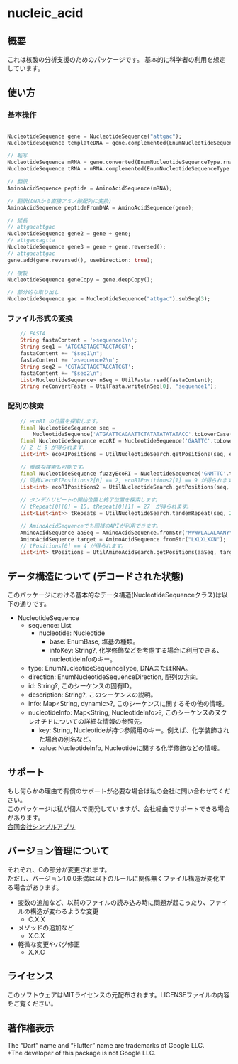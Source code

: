 # nucleic_acid

## 概要
これは核酸の分析支援のためのパッケージです。
基本的に科学者の利用を想定しています。

## 使い方
### 基本操作
```dart

NucleotideSequence gene = NucleotideSequence("attgac");
NucleotideSequence templateDNA = gene.complemented(EnumNucleotideSequenceType.dna);

// 転写
NucleotideSequence mRNA = gene.converted(EnumNucleotideSequenceType.rna);
NucleotideSequence tRNA = mRNA.complemented(EnumNucleotideSequenceType.rna);

// 翻訳
AminoAcidSequence peptide = AminoAcidSequence(mRNA);

// 翻訳(DNAから直接アミノ酸配列に変換)
AminoAcidSequence peptideFromDNA = AminoAcidSequence(gene);

// 延長
// attgacattgac
NucleotideSequence gene2 = gene + gene;
// attgaccagtta
NucleotideSequence gene3 = gene + gene.reversed();
// attgacattgac
gene.add(gene.reversed(), useDirection: true);

// 複製
NucleotideSequence geneCopy = gene.deepCopy();

// 部分的な取り出し
NucleotideSequence gac = NucleotideSequence("attgac").subSeq(3);
```

### ファイル形式の変換
```dart
    // FASTA
    String fastaContent = '>sequence1\n';
    String seq1 = 'ATGCAGTAGCTAGCTACGT';
    fastaContent += "$seq1\n";
    fastaContent += '>sequence2\n';
    String seq2 = 'CGTAGCTAGCTAGCATCGT';
    fastaContent += "$seq2\n";
    List<NucleotideSequence> nSeq = UtilFasta.read(fastaContent);
    String reConvertFasta = UtilFasta.write(nSeq[0], "sequence1");
```


### 配列の検索
```dart
    // ecoRI の位置を探索します。
    final NucleotideSequence seq =
        NucleotideSequence('ATGAATTCAGAATTCTATATATATATACC'.toLowerCase());
    final NucleotideSequence ecoRI = NucleotideSequence('GAATTC'.toLowerCase());
    // 2 と 9 が得られます.
    List<int> ecoRIPositions = UtilNucleotideSearch.getPositions(seq, ecoRI, true);

    // 曖昧な検索も可能です。
    final NucleotideSequence fuzzyEcoRI = NucleotideSequence('GNMTTC'.toLowerCase());
    // 同様にecoRIPositions2[0] == 2, ecoRIPositions2[1] == 9 が得られます。
    List<int> ecoRIPositions2 = UtilNucleotideSearch.getPositions(seq, fuzzyEcoRI, true, fuzzyComp: true);
    
    // タンデムリピートの開始位置と終了位置を探索します。
    // tRepeat[0][0] = 15, tRepeat[0][1] = 27　が得られます。
    List<List<int>> tRepeats = UtilNucleotideSearch.tandemRepeat(seq, 2, 2, true);

    // AminoAcidSequenceでも同様のAPIが利用できます。
    AminoAcidSequence aaSeq = AminoAcidSequence.fromStr("MVWWLALALAANYY");
    AminoAcidSequence target = AminoAcidSequence.fromStr("LXLXLXXN");
    // tPositions[0] == 4 が得られます。
    List<int> tPositions = UtilAminoAcidSearch.getPositions(aaSeq, target, true, fuzzyComp: true);
```

## データ構造について (デコードされた状態)
このパッケージにおける基本的なデータ構造(NucleotideSequenceクラス)は以下の通りです。
- NucleotideSequence
  - sequence: List
    - nucleotide: Nucleotide
      - base: EnumBase, 塩基の種類。
      - infoKey: String?, 化学修飾などを考慮する場合に利用できる、nucleotideInfoのキー。
  - type: EnumNucleotideSequenceType, DNAまたはRNA。
  - direction: EnumNucleotideSequenceDirection, 配列の方向。
  - id: String?, このシーケンスの固有ID。
  - description: String?, このシーケンスの説明。
  - info: Map<String, dynamic>?, このシーケンスに関するその他の情報。
  - nucleotideInfo: Map<String, NucleotideInfo>?, このシーケンスのヌクレオチドについての詳細な情報の参照先。
    - key: String, Nucleotideが持つ参照用のキー。例えば、化学装飾された場合の別名など。
    - value: NucleotideInfo, Nucleotideに関する化学修飾などの情報。

## サポート
もし何らかの理由で有償のサポートが必要な場合は私の会社に問い合わせてください。  
このパッケージは私が個人で開発していますが、会社経由でサポートできる場合があります。  
[合同会社シンプルアプリ](https://simpleappli.com/index.html)

## バージョン管理について
それぞれ、Cの部分が変更されます。  
ただし、バージョン1.0.0未満は以下のルールに関係無くファイル構造が変化する場合があります。  
- 変数の追加など、以前のファイルの読み込み時に問題が起こったり、ファイルの構造が変わるような変更
  - C.X.X
- メソッドの追加など
  - X.C.X
- 軽微な変更やバグ修正
  - X.X.C

## ライセンス
このソフトウェアはMITライセンスの元配布されます。LICENSEファイルの内容をご覧ください。

## 著作権表示
The “Dart” name and “Flutter” name are trademarks of Google LLC.  
*The developer of this package is not Google LLC.